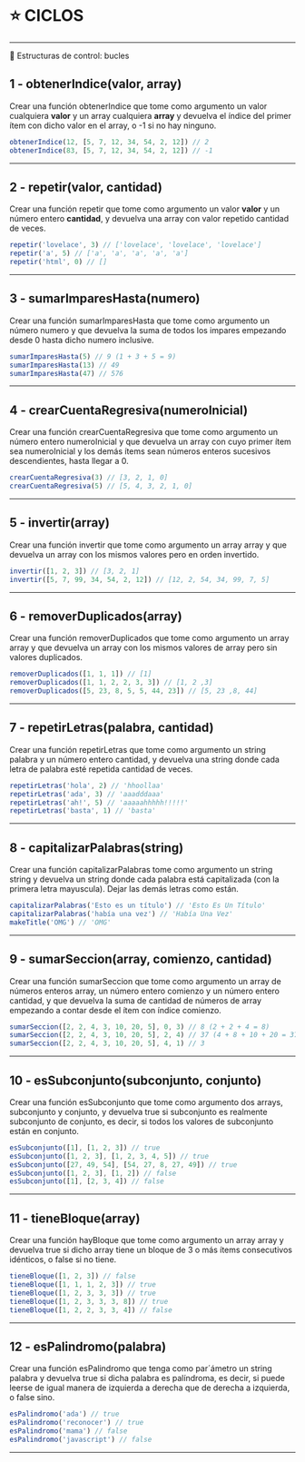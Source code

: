 # :star: CICLOS

---

🔄 Estructuras de control: bucles

## 1 - obtenerIndice(valor, array)

Crear una función obtenerIndice que tome como argumento un valor cualquiera **valor** y un array cualquiera **array** y devuelva el índice del primer ítem con dicho valor en el array, o -1 si no hay ninguno.
```JavaScript
obtenerIndice(12, [5, 7, 12, 34, 54, 2, 12]) // 2
obtenerIndice(83, [5, 7, 12, 34, 54, 2, 12]) // -1
```

---

## 2 - repetir(valor, cantidad)

Crear una función repetir que tome como argumento un valor **valor** y un número entero **cantidad**, y devuelva una array con valor repetido cantidad de veces.
```JavaScript
repetir('lovelace', 3) // ['lovelace', 'lovelace', 'lovelace']
repetir('a', 5) // ['a', 'a', 'a', 'a', 'a']
repetir('html', 0) // []
```

---
## 3 - sumarImparesHasta(numero)

Crear una función sumarImparesHasta que tome como argumento un número numero y que devuelva la suma de todos los impares empezando desde 0 hasta dicho numero inclusive.
```JavaScript
sumarImparesHasta(5) // 9 (1 + 3 + 5 = 9)
sumarImparesHasta(13) // 49
sumarImparesHasta(47) // 576
```

---

## 4 - crearCuentaRegresiva(numeroInicial)

Crear una función crearCuentaRegresiva que tome como argumento un número entero numeroInicial y que devuelva un array con cuyo primer ítem sea numeroInicial y los demás ítems sean números enteros sucesivos descendientes, hasta llegar a 0.
```JavaScript
crearCuentaRegresiva(3) // [3, 2, 1, 0]
crearCuentaRegresiva(5) // [5, 4, 3, 2, 1, 0]
```

---

## 5 - invertir(array)

Crear una función invertir que tome como argumento un array array y que devuelva un array con los mismos valores pero en orden invertido.
```JavaScript
invertir([1, 2, 3]) // [3, 2, 1]
invertir([5, 7, 99, 34, 54, 2, 12]) // [12, 2, 54, 34, 99, 7, 5]
```

---

## 6 - removerDuplicados(array)

Crear una función removerDuplicados que tome como argumento un array array y que devuelva un array con los mismos valores de array pero sin valores duplicados.
```JavaSCript
removerDuplicados([1, 1, 1]) // [1]
removerDuplicados([1, 1, 2, 2, 3, 3]) // [1, 2 ,3]
removerDuplicados([5, 23, 8, 5, 5, 44, 23]) // [5, 23 ,8, 44]
```

---

## 7 - repetirLetras(palabra, cantidad)

Crear una función repetirLetras que tome como argumento un string palabra y un número entero cantidad, y devuelva una string donde cada letra de palabra esté repetida cantidad de veces.
```JavaScript
repetirLetras('hola', 2) // 'hhoollaa'
repetirLetras('ada', 3) // 'aaadddaaa'
repetirLetras('ah!', 5) // 'aaaaahhhhh!!!!!'
repetirLetras('basta', 1) // 'basta'
```

---

## 8 - capitalizarPalabras(string)

Crear una función capitalizarPalabras tome como argumento un string string y devuelva un string donde cada palabra está capitalizada (con la primera letra mayuscula). Dejar las demás letras como están.
```JavaScript
capitalizarPalabras('Esto es un título') // 'Esto Es Un Título'
capitalizarPalabras('había una vez') // 'Había Una Vez'
makeTitle('OMG') // 'OMG'
```

---

## 9 - sumarSeccion(array, comienzo, cantidad)

Crear una función sumarSeccion que tome como argumento un array de números enteros array, un número entero comienzo y un número entero cantidad, y que devuelva la suma de cantidad de números de array empezando a contar desde el ítem con índice comienzo.
```JavaScript
sumarSeccion([2, 2, 4, 3, 10, 20, 5], 0, 3) // 8 (2 + 2 + 4 = 8)
sumarSeccion([2, 2, 4, 3, 10, 20, 5], 2, 4) // 37 (4 + 8 + 10 + 20 = 37)
sumarSeccion([2, 2, 4, 3, 10, 20, 5], 4, 1) // 3
```

---

##  10 - esSubconjunto(subconjunto, conjunto)

Crear una función esSubconjunto que tome como argumento dos arrays, subconjunto y conjunto, y devuelva true si subconjunto es realmente subconjunto de conjunto, es decir, si todos los valores de subconjunto están en conjunto.
```JavaScript
esSubconjunto([1], [1, 2, 3]) // true
esSubconjunto([1, 2, 3], [1, 2, 3, 4, 5]) // true
esSubconjunto([27, 49, 54], [54, 27, 8, 27, 49]) // true
esSubconjunto([1, 2, 3], [1, 2]) // false
esSubconjunto([1], [2, 3, 4]) // false
```

---

##  11 - tieneBloque(array)

Crear una función hayBloque que tome como argumento un array array y devuelva true si dicho array tiene un bloque de 3 o más ítems consecutivos idénticos, o false si no tiene.
```JavaSCript
tieneBloque([1, 2, 3]) // false
tieneBloque([1, 1, 1, 2, 3]) // true
tieneBloque([1, 2, 3, 3, 3]) // true
tieneBloque([1, 2, 3, 3, 3, 8]) // true
tieneBloque([1, 2, 2, 3, 3, 4]) // false
```

---

## 12 - esPalindromo(palabra)

Crear una función esPalindromo que tenga como par´ámetro un string palabra y devuelva true si dicha palabra es palíndroma, es decir, si puede leerse de igual manera de izquierda a derecha que de derecha a izquierda, o false sino.
```JavaSCript
esPalindromo('ada') // true
esPalindromo('reconocer') // true
esPalindromo('mama') // false
esPalindromo('javascript') // false
```

---

